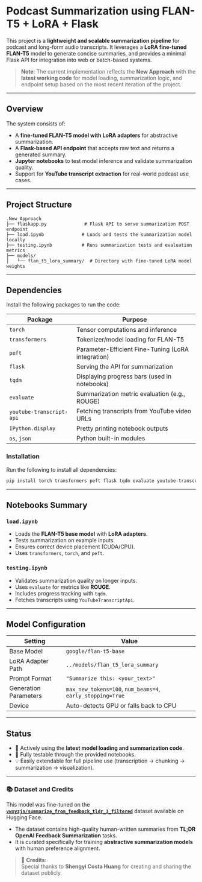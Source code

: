 # Podcast Summarization using FLAN-T5 + LoRA + Flask

This project is a **lightweight and scalable summarization pipeline** for podcast and long-form audio transcripts. It leverages a **LoRA fine-tuned FLAN-T5** model to generate concise summaries, and provides a minimal Flask API for integration into web or batch-based systems.  

> **Note**: The current implementation reflects the **New Approach** with the **latest working code** for model loading, summarization logic, and endpoint setup based on the most recent iteration of the project.

---

## Overview

The system consists of:

- A **fine-tuned FLAN-T5 model with LoRA adapters** for abstractive summarization.
- A **Flask-based API endpoint** that accepts raw text and returns a generated summary.
- **Jupyter notebooks** to test model inference and validate summarization quality.
- Support for **YouTube transcript extraction** for real-world podcast use cases.

---

## Project Structure

```
.New Approach
├── flaskapp.py              # Flask API to serve summarization POST endpoint
├── load.ipynb              # Loads and tests the summarization model locally
├── testing.ipynb           # Runs summarization tests and evaluation metrics
├── models/
│   └── flan_t5_lora_summary/  # Directory with fine-tuned LoRA model weights
```

---

## Dependencies

Install the following packages to run the code:

| Package                  | Purpose                                                        |
|--------------------------|----------------------------------------------------------------|
| `torch`                  | Tensor computations and inference                              |
| `transformers`           | Tokenizer/model loading for FLAN-T5                            |
| `peft`                   | Parameter-Efficient Fine-Tuning (LoRA integration)             |
| `flask`                  | Serving the API for summarization                              |
| `tqdm`                   | Displaying progress bars (used in notebooks)                   |
| `evaluate`               | Summarization metric evaluation (e.g., ROUGE)                  |
| `youtube-transcript-api` | Fetching transcripts from YouTube video URLs                   |
| `IPython.display`        | Pretty printing notebook outputs                               |
| `os`, `json`             | Python built-in modules                                        |

### Installation

Run the following to install all dependencies:

```bash
pip install torch transformers peft flask tqdm evaluate youtube-transcript-api
```

---

## Notebooks Summary

### `load.ipynb`
- Loads the **FLAN-T5 base model** with **LoRA adapters**.
- Tests summarization on example inputs.
- Ensures correct device placement (CUDA/CPU).
- Uses `transformers`, `torch`, and `peft`.

### `testing.ipynb`
- Validates summarization quality on longer inputs.
- Uses `evaluate` for metrics like **ROUGE**.
- Includes progress tracking with `tqdm`.
- Fetches transcripts using `YouTubeTranscriptApi`.

---

## Model Configuration

| Setting              | Value                                |
|----------------------|----------------------------------------|
| Base Model           | `google/flan-t5-base`                 |
| LoRA Adapter Path    | `../models/flan_t5_lora_summary`      |
| Prompt Format        | `"Summarize this: <your_text>"`       |
| Generation Parameters| `max_new_tokens=100`, `num_beams=4`, `early_stopping=True` |
| Device               | Auto-detects GPU or falls back to CPU |

---

## Status

- 🔄 Actively using the **latest model loading and summarization code**.
- 🧪 Fully testable through the provided notebooks.
- 💡 Easily extendable for full pipeline use (transcription → chunking → summarization → visualization).

---

### 📚 Dataset and Credits

This model was fine-tuned on the **[`vwxyzjn/summarize_from_feedback_tldr_3_filtered`](https://huggingface.co/datasets/vwxyzjn/summarize_from_feedback_tldr_3_filtered)** dataset available on Hugging Face.

- The dataset contains high-quality human-written summaries from **TL;DR OpenAI Feedback Summarization** tasks.
- It is curated specifically for training **abstractive summarization models** with human preference alignment.

> 📢 **Credits**:  
Special thanks to **Shengyi Costa Huang** for creating and sharing the dataset publicly.